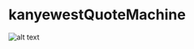 # kanyewestQuoteMachine

![alt text](https://github.com/phamtony/kanyewestQuoteMachine/blob/master/Screen%20Shot%202021-03-08%20at%2011.23.56%20PM.png?raw=true)
